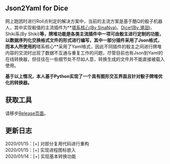 ## Json2Yaml for Dice
网上跑团时进行Roll点判定的解决方案中，当前的主流方案是基于酷Q的骰子机器人，其中实现骰值的主流插件为**[塔系核心(By SinaNya)](https://sinanya.com/#/)、[Dice!(By 溯洄)](https://kokona.tech/)、Shiki系(By Shiki)**等，牌堆功能是各类主流插件中一项可由骰主进行定制的功能，以数据序列化交换格式文件的形式进行编写，其中一部分插件采用了Json格式，而本人所使用的**塔系核心**采用了Yaml格式，因此不同插件的骰主之间进行牌堆内容的交流时出现了数据不互通与重复工作的问题，尽管目前也有Json到Yaml的在线转换器，但往往在一些细节处不尽如人意，转换生成的文件并不能直接被载入使用。    
    
**基于以上情况，本人基于Python实现了一个具有图形交互界面且针对骰子牌堆优化的转换器。**    
    
## 获取工具
请移步[Release页面](https://github.com/lunzhiPenxil/json2yaml-for-dice/releases)。
    
## 更新日志      
2020/01/15：[+] 对部分复用代码进行重构  
2020/01/15：[+] 实现进程图标嵌入  
2020/01/14：[+] 实现基本转换功能  

 
